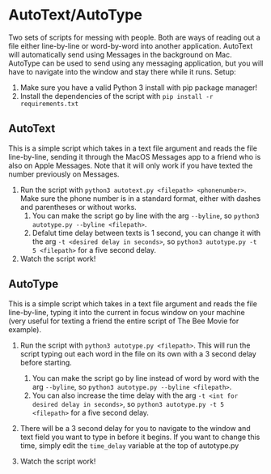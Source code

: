 # AutoText/AutoType

Two sets of scripts for messing with people. Both are ways of reading out a file either line-by-line or word-by-word into another application. AutoText will automatically send using Messages in the background on Mac. AutoType can be used to send using any messaging application, but you will have to navigate into the window and stay there while it runs.
Setup:

1. Make sure you have a valid Python 3 install with pip package manager!
2. Install the dependencies of the script with `pip install -r requirements.txt`

## AutoText

This is a simple script which takes in a text file argument and reads the file line-by-line, sending it through the MacOS Messages app to a friend who is also on Apple Messages. Note that it will only work if you have texted the number previously on Messages.

1. Run the script with `python3 autotext.py <filepath> <phonenumber>`. Make sure the phone number is in a standard format, either with dashes and parentheses or without works.
   1. You can make the script go by line with the arg `--byline`, so `python3 autotype.py --byline <filepath>`.
   2. Defalut time delay between texts is 1 second, you can change it with the arg `-t <desired delay in seconds>`, so `python3 autotype.py -t 5 <filepath>` for a five second delay.
2. Watch the script work!

## AutoType

This is a simple script which takes in a text file argument and reads the file line-by-line, typing it into the current in focus window on your machine (very useful for texting a friend the entire script of The Bee Movie for example).  

1. Run the script with `python3 autotype.py <filepath>`. This will run the script typing out each word in the file on its own with a 3 second delay before starting.

   1. You can make the script go by line instead of word by word with the arg `--byline`, so `python3 autotype.py --byline <filepath>`.
   2. You can also increase the time delay with the arg `-t <int for desired delay in seconds>`, so `python3 autotype.py -t 5 <filepath>` for a five second delay.
2. There will be a 3 second delay for you to navigate to the window and text field you want to type in before it begins. If you want to change this time, simply edit the `time_delay` variable at the top of autotype.py
3. Watch the script work!
